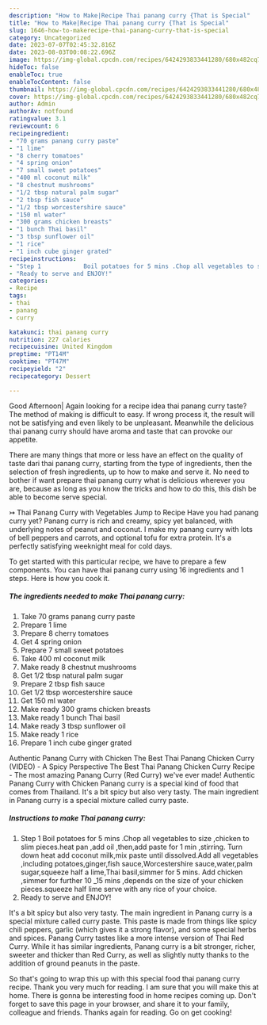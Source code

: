```yaml
---
description: "How to Make|Recipe Thai panang curry {That is Special"
title: "How to Make|Recipe Thai panang curry {That is Special"
slug: 1646-how-to-makerecipe-thai-panang-curry-that-is-special
category: Uncategorized
date: 2023-07-07T02:45:32.816Z
date: 2023-08-03T00:08:22.696Z
image: https://img-global.cpcdn.com/recipes/6424293833441280/680x482cq70/thai-panang-curry-recipe-main-photo.jpg
hideToc: false
enableToc: true
enableTocContent: false
thumbnail: https://img-global.cpcdn.com/recipes/6424293833441280/680x482cq70/thai-panang-curry-recipe-main-photo.jpg
cover: https://img-global.cpcdn.com/recipes/6424293833441280/680x482cq70/thai-panang-curry-recipe-main-photo.jpg
author: Admin
authorAv: notfound
ratingvalue: 3.1
reviewcount: 6
recipeingredient:
- "70 grams panang curry paste"
- "1 lime"
- "8 cherry tomatoes"
- "4 spring onion"
- "7 small sweet potatoes"
- "400 ml coconut milk"
- "8 chestnut mushrooms"
- "1/2 tbsp natural palm sugar"
- "2 tbsp fish sauce"
- "1/2 tbsp worcestershire sauce"
- "150 ml water"
- "300 grams chicken breasts"
- "1 bunch Thai basil"
- "3 tbsp sunflower oil"
- "1 rice"
- "1 inch cube ginger grated"
recipeinstructions:
- "Step 1            Boil potatoes for 5 mins .Chop all vegetables to size ,chicken to slim pieces.heat pan ,add oil ,then,add paste for 1 min ,stirring. Turn down heat add coconut milk,mix paste until dissolved.Add all vegetables ,including potatoes,ginger,fish sauce,Worcestershire sauce,water,palm sugar,squeeze half a lime,Thai basil,simmer for 5 mins. Add chicken ,simmer for further 10 _15 mins ,depends on the size of your chicken pieces.squeeze half lime serve with any rice of your choice."
- "Ready to serve and ENJOY!"
categories:
- Recipe
tags:
- thai
- panang
- curry

katakunci: thai panang curry 
nutrition: 227 calories
recipecuisine: United Kingdom
preptime: "PT14M"
cooktime: "PT47M"
recipeyield: "2"
recipecategory: Dessert

---
```



Good Afternoon| Again looking for a recipe idea thai panang curry taste? The method of making is difficult to easy. If wrong process it, the result will not be satisfying and even likely to be unpleasant. Meanwhile the delicious thai panang curry should have aroma and taste that can provoke our appetite.






There are many things that more or less have an effect on the quality of taste dari thai panang curry, starting from the type of ingredients, then the selection of fresh ingredients, up to how to make and serve it. No need to bother if want prepare thai panang curry what is delicious wherever you are, because as long as you know the tricks and how to do this, this dish be able to become serve special.


↣ Thai Panang Curry with Vegetables Jump to Recipe Have you had panang curry yet? Panang curry is rich and creamy, spicy yet balanced, with underlying notes of peanut and coconut. I make my panang curry with lots of bell peppers and carrots, and optional tofu for extra protein. It&#39;s a perfectly satisfying weeknight meal for cold days.


To get started with this particular recipe, we have to prepare a few components. You can have thai panang curry using 16 ingredients and 1 steps. Here is how you cook it.

<!--inarticleads1-->

##### The ingredients needed to make Thai panang curry:

1. Take 70 grams panang curry paste
1. Prepare 1 lime
1. Prepare 8 cherry tomatoes
1. Get 4 spring onion
1. Prepare 7 small sweet potatoes
1. Take 400 ml coconut milk
1. Make ready 8 chestnut mushrooms
1. Get 1/2 tbsp natural palm sugar
1. Prepare 2 tbsp fish sauce
1. Get 1/2 tbsp worcestershire sauce
1. Get 150 ml water
1. Make ready 300 grams chicken breasts
1. Make ready 1 bunch Thai basil
1. Make ready 3 tbsp sunflower oil
1. Make ready 1 rice
1. Prepare 1 inch cube ginger grated


Authentic Panang Curry with Chicken The Best Thai Panang Chicken Curry (VIDEO) - A Spicy Perspective The Best Thai Panang Chicken Curry Recipe - The most amazing Panang Curry (Red Curry) we&#39;ve ever made! Authentic Panang Curry with Chicken Panang curry is a special kind of food that comes from Thailand. It&#39;s a bit spicy but also very tasty. The main ingredient in Panang curry is a special mixture called curry paste. 

<!--inarticleads2-->

##### Instructions to make Thai panang curry:

1. Step 1            Boil potatoes for 5 mins .Chop all vegetables to size ,chicken to slim pieces.heat pan ,add oil ,then,add paste for 1 min ,stirring. Turn down heat add coconut milk,mix paste until dissolved.Add all vegetables ,including potatoes,ginger,fish sauce,Worcestershire sauce,water,palm sugar,squeeze half a lime,Thai basil,simmer for 5 mins. Add chicken ,simmer for further 10 _15 mins ,depends on the size of your chicken pieces.squeeze half lime serve with any rice of your choice.
1. Ready to serve and ENJOY!

It&#39;s a bit spicy but also very tasty. The main ingredient in Panang curry is a special mixture called curry paste. This paste is made from things like spicy chili peppers, garlic (which gives it a strong flavor), and some special herbs and spices. Panang Curry tastes like a more intense version of Thai Red Curry. While it has similar ingredients, Panang curry is a bit stronger, richer, sweeter and thicker than Red Curry, as well as slightly nutty thanks to the addition of ground peanuts in the paste. 

So that's going to wrap this up with this special food thai panang curry recipe. Thank you very much for reading. I am sure that you will make this at home. There is gonna be interesting food in home recipes coming up. Don't forget to save this page in your browser, and share it to your family, colleague and friends. Thanks again for reading. Go on get cooking!
